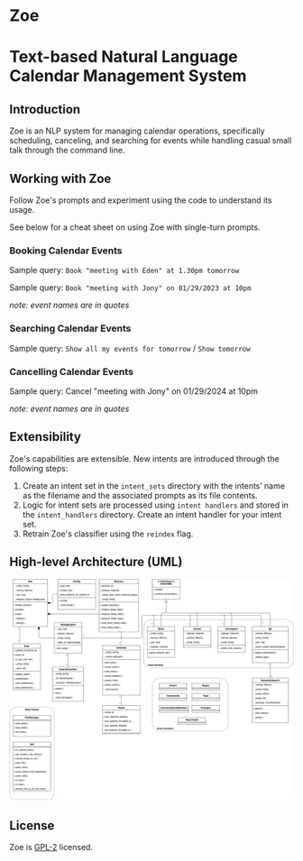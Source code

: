 # Zoe

Text-based Natural Language Calendar Management System
===========================================

## Introduction

Zoe is an NLP system for managing calendar operations, specifically scheduling,
canceling, and searching for events while handling casual small talk through the command line.

## Working with Zoe

Follow Zoe's prompts and experiment using the code to understand its usage.

See below for a cheat sheet on using Zoe with single-turn prompts.

### Booking Calendar Events

Sample query: `Book "meeting with Eden" at 1.30pm tomorrow`

Sample query: `Book "meeting with Jony" on 01/29/2023 at 10pm`

_note: event names are in quotes_

### Searching Calendar Events

Sample query: `Show all my events for tomorrow` / `Show tomorrow`

### Cancelling Calendar Events

Sample query: Cancel "meeting with Jony" on 01/29/2024 at 10pm

_note: event names are in quotes_

## Extensibility

Zoe's capabilities are extensible.
New intents are introduced through the following steps:

1. Create an intent set in the `intent_sets` directory with the intents’ name as the filename and the associated
   prompts as its file contents.
2. Logic for intent sets are processed using `intent handlers` and stored in the `intent_handlers` directory. Create an
   intent handler for your intent set.
3. Retrain Zoe's classifier using the `reindex` flag.

## High-level Architecture (UML)

![Zoe UML diagram.jpg](assets/UML%20diagram.jpg)

## License

Zoe is [GPL-2](https://github.com/abeljohny/Zoe/blob/00873ef0f5696fbaf467b30bcb65f93f02a5656e/LICENSE) licensed.
